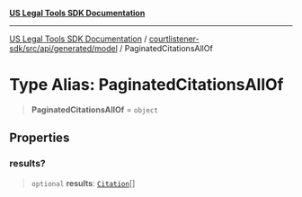 [**US Legal Tools SDK Documentation**](../../../../../../README.md)

***

[US Legal Tools SDK Documentation](../../../../../../README.md) / [courtlistener-sdk/src/api/generated/model](../README.md) / PaginatedCitationsAllOf

# Type Alias: PaginatedCitationsAllOf

> **PaginatedCitationsAllOf** = `object`

## Properties

### results?

> `optional` **results**: [`Citation`](../interfaces/Citation.md)[]
